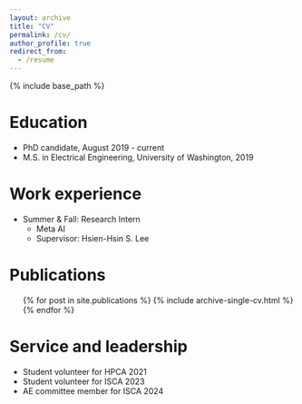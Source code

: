 ```yaml
---
layout: archive
title: "CV"
permalink: /cv/
author_profile: true
redirect_from:
  - /resume
---
```


{% include base_path %}

Education
======
* PhD candidate, August 2019 - current
* M.S. in Electrical Engineering, University of Washington, 2019

Work experience
======
* Summer & Fall: Research Intern
  * Meta AI
  * Supervisor: Hsien-Hsin S. Lee


Publications
======
  <ul>{% for post in site.publications %}
    {% include archive-single-cv.html %}
  {% endfor %}</ul>
  

<!-- Teaching
======
  <ul>{% for post in site.teaching %}
    {% include archive-single-cv.html %}
  {% endfor %}</ul>
   -->
Service and leadership
======
* Student volunteer for HPCA 2021
* Student volunteer for ISCA 2023
* AE committee member for ISCA 2024

